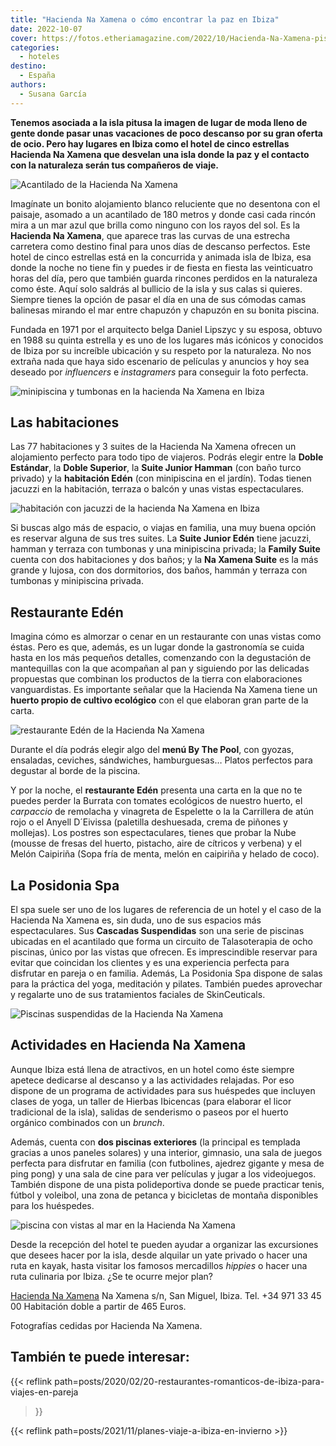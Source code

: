 ```yaml
---
title: "Hacienda Na Xamena o cómo encontrar la paz en Ibiza"
date: 2022-10-07
cover: https://fotos.etheriamagazine.com/2022/10/Hacienda-Na-Xamena-piscina.jpg
categories: 
  - hoteles
destino: 
  - España
authors: 
  - Susana García
---
```


**Tenemos asociada a la isla pitusa la imagen de lugar de moda lleno de gente donde 
pasar unas vacaciones de poco descanso por su gran oferta de ocio. Pero hay lugares en 
Ibiza como el hotel de cinco estrellas Hacienda Na Xamena que desvelan una isla donde la 
paz y el contacto con la naturaleza serán tus compañeros de viaje.** 

![Acantilado de la Hacienda Na Xamena](https://fotos.etheriamagazine.com/2022/10/Hacienda-Na-Xamena-mar.jpg "Hacienda Na Xamena.")

Imagínate un bonito alojamiento blanco reluciente que no desentona con el paisaje, 
asomado a un acantilado de 180 metros y donde casi cada rincón mira a un mar azul que 
brilla como ninguno con los rayos del sol. Es la **Hacienda Na Xamena**, que aparece 
tras las curvas de una estrecha carretera como destino final para unos días de descanso 
perfectos. Este hotel de cinco estrellas está en la concurrida y animada isla de Ibiza, 
esa donde la noche no tiene fin y puedes ir de fiesta en fiesta las veinticuatro horas 
del día, pero que también guarda rincones perdidos en la naturaleza como éste. Aquí solo 
saldrás al bullicio de la isla y sus calas si quieres. Siempre tienes la opción de pasar 
el día en una de sus cómodas camas balinesas mirando el mar entre chapuzón y chapuzón en 
su bonita piscina. 

Fundada en 1971 por el arquitecto belga Daniel Lipszyc y su esposa, obtuvo en 1988 su 
quinta estrella y es uno de los lugares más icónicos y conocidos de Ibiza por su 
increíble ubicación y su respeto por la naturaleza. No nos extraña nada que haya sido 
escenario de películas y anuncios y hoy sea deseado por _influencers_ e _instagramers_ 
para conseguir la foto perfecta. 

![minipiscina y tumbonas en la hacienda Na Xamena en Ibiza](https://fotos.etheriamagazine.com/2022/10/Hacienda-Na-Xamena-Suite-Junior-Eden.jpg "Terraza de la Suite Junior Edén.")

## Las habitaciones

Las 77 habitaciones y 3 suites de la Hacienda Na Xamena ofrecen un alojamiento perfecto 
para todo tipo de viajeros. Podrás elegir entre la **Doble Estándar**, la **Doble 
Superior**, la **Suite Junior Hamman** (con baño turco privado) y la **habitación Edén** 
(con minipiscina en el jardín). Todas tienen jacuzzi en la habitación, terraza o balcón 
y unas vistas espectaculares. 

![habitación con jacuzzi de la hacienda Na Xamena en Ibiza](https://fotos.etheriamagazine.com/2022/10/hacienda-na-xamena-habitacion-Eden.jpg "Habitación Edén de la Hacienda Na Xamena.")

Si buscas algo más de espacio, o viajas en familia, una muy buena opción es reservar 
alguna de sus tres suites. La **Suite Junior Edén** tiene jacuzzi, hamman y terraza con 
tumbonas y una minipiscina privada; la **Family Suite** cuenta con dos habitaciones y 
dos baños; y la **Na Xamena Suite** es la más grande y lujosa, con dos dormitorios, dos 
baños, hammán y terraza con tumbonas y minipiscina privada. 

## Restaurante Edén

Imagina cómo es almorzar o cenar en un restaurante con unas vistas como éstas. Pero es 
que, además, es un lugar donde la gastronomía se cuida hasta en los más pequeños 
detalles, comenzando con la degustación de mantequillas con la que acompañan al pan y 
siguiendo por las delicadas propuestas que combinan los productos de la tierra con 
elaboraciones vanguardistas. Es importante señalar que la Hacienda Na Xamena tiene un 
**huerto propio de cultivo ecológico** con el que elaboran gran parte de la carta. 

![restaurante Edén de la Hacienda Na Xamena](https://fotos.etheriamagazine.com/2022/10/Hacienda-Na-Xamena-Eden-Restaurante.jpg "Cena con vistas en el restaurante Edén.")

Durante el día podrás elegir algo del **menú By The Pool**, con gyozas, ensaladas, 
ceviches, sándwiches, hamburguesas… Platos perfectos para degustar al borde de la 
piscina. 

Y por la noche, el **restaurante Edén** presenta una carta en la que no te puedes perder 
la Burrata con tomates ecológicos de nuestro huerto, el _carpaccio_ de remolacha y 
vinagreta de Espelette o la la Carrillera de atún rojo o el Anyell D´Eivissa (paletilla 
deshuesada, crema de piñones y mollejas). Los postres son espectaculares, tienes que 
probar la Nube (mousse de fresas del huerto, pistacho, aire de cítricos y verbena) y el 
Melón Caipiriña (Sopa fría de menta, melón en caipiriña y helado de coco). 

## La Posidonia Spa

El spa suele ser uno de los lugares de referencia de un hotel y el caso de la Hacienda 
Na Xamena es, sin duda, uno de sus espacios más espectaculares. Sus **Cascadas 
Suspendidas** son una serie de piscinas ubicadas en el acantilado que forma un circuito 
de Talasoterapia de ocho piscinas, único por las vistas que ofrecen. Es imprescindible 
reservar para evitar que coincidan los clientes y es una experiencia perfecta para 
disfrutar en pareja o en familia. Además, La Posidonia Spa dispone de salas para la 
práctica del yoga, meditación y pilates. También puedes aprovechar y regalarte uno de 
sus tratamientos faciales de SkinCeuticals. 

![Piscinas suspendidas de la Hacienda Na Xamena](https://fotos.etheriamagazine.com/2022/10/Hacienda-Na-Xamena-Cascadas-Suspendidas.jpg "La Posidonia Spa al atardecer.")

## Actividades en Hacienda Na Xamena

Aunque Ibiza está llena de atractivos, en un hotel como éste siempre apetece dedicarse 
al descanso y a las actividades relajadas. Por eso dispone de un programa de actividades 
para sus huéspedes que incluyen clases de yoga, un taller de Hierbas Ibicencas (para 
elaborar el licor tradicional de la isla), salidas de senderismo o paseos por el huerto 
orgánico combinados con un _brunch_. 

Además, cuenta con **dos piscinas exteriores** (la principal es templada gracias a unos 
paneles solares) y una interior, gimnasio, una sala de juegos perfecta para disfrutar en 
familia (con futbolines, ajedrez gigante y mesa de ping pong) y una sala de cine para 
ver películas y jugar a los videojuegos. También dispone de una pista polideportiva 
donde se puede practicar tenis, fútbol y voleibol, una zona de petanca y bicicletas de 
montaña disponibles para los huéspedes. 

![piscina con vistas al mar en la Hacienda Na Xamena](https://fotos.etheriamagazine.com/2022/10/Hacienda-Na-Xamena-piscina.jpg "Piscina exterior de la Hacienda Na Xamena.")

Desde la recepción del hotel te pueden ayudar a organizar las excursiones que desees 
hacer por la isla, desde alquilar un yate privado o hacer una ruta en kayak, hasta 
visitar los famosos mercadillos _hippies_ o hacer una ruta culinaria por Ibiza. ¿Se te 
ocurre mejor plan? 

[Hacienda Na Xamena](https://www.haciendanaxamena-ibiza.com/es/) Na Xamena s/n, San 
Miguel, Ibiza. Tel. +34 971 33 45 00 Habitación doble a partir de 465 Euros. 

Fotografías cedidas por Hacienda Na Xamena. 

## También te puede interesar:

{{< reflink path=posts/2020/02/20-restaurantes-romanticos-de-ibiza-para-viajes-en-pareja 
>}} 

{{< reflink path=posts/2021/11/planes-viaje-a-ibiza-en-invierno >}}
